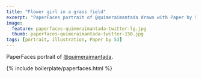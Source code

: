 ```yaml
---
title: "Flower girl in a grass field"
excerpt: "PaperFaces portrait of @quimeraimantada drawn with Paper by 53 on an iPad."
image: 
  feature: paperfaces-quimeraimantada-twitter-lg.jpg
  thumb: paperfaces-quimeraimantada-twitter-150.jpg
tags: [portrait, illustration, Paper by 53]
---
```


PaperFaces portrait of [@quimeraimantada](http://twitter.com/quimeraimantada).

{% include boilerplate/paperfaces.html %}